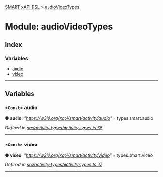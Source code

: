 [SMART xAPI DSL](../README.md) > [audioVideoTypes](../modules/audiovideotypes.md)

# Module: audioVideoTypes

## Index

### Variables

* [audio](audiovideotypes.md#audio)
* [video](audiovideotypes.md#video)

---

## Variables

<a id="audio"></a>

### `<Const>` audio

**● audio**: *"https://w3id.org/xapi/smart/activity/audio"* =  types.smart.audio

*Defined in [src/activity-types/activity-types.ts:66](https://github.com/Gradiant/smart-xapi-dsl/blob/master/src/activity-types/activity-types.ts#L66)*

___
<a id="video"></a>

### `<Const>` video

**● video**: *"https://w3id.org/xapi/smart/activity/video"* =  types.smart.video

*Defined in [src/activity-types/activity-types.ts:67](https://github.com/Gradiant/smart-xapi-dsl/blob/master/src/activity-types/activity-types.ts#L67)*

___

